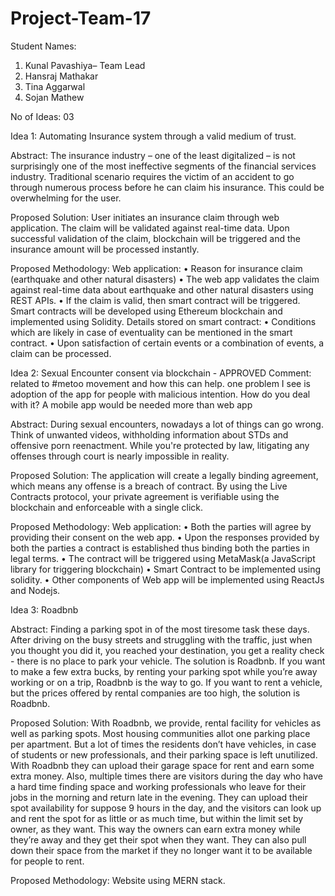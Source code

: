 # Project-Team-17
Student Names:
1.	Kunal Pavashiya– Team Lead
2.	Hansraj Mathakar
3.	Tina Aggarwal
4.	Sojan Mathew

No of Ideas: 03

Idea 1:
Automating Insurance system through a valid medium of trust.

Abstract:
The insurance industry – one of the least digitalized – is not surprisingly one of the most ineffective segments of the financial services industry. Traditional scenario requires the victim of an accident to go through numerous process before he can claim his insurance. This could be overwhelming for the user.

Proposed Solution:
User initiates an insurance claim through web application. The claim will be validated against real-time data. Upon successful validation of the claim, blockchain will be triggered and the insurance amount will be processed instantly.

Proposed Methodology:
Web application: 
•	Reason for insurance claim (earthquake and other natural disasters)
•	The web app validates the claim against real-time data about earthquake and other natural disasters using REST APIs.
•	If the claim is valid, then smart contract will be triggered. Smart contracts will be developed using Ethereum blockchain and implemented using Solidity.
Details stored on smart contract:
•	Conditions which are likely in case of eventuality can be mentioned in the smart contract.
•	Upon satisfaction of certain events or a combination of events, a claim can be processed.


Idea 2:
Sexual Encounter consent via blockchain - APPROVED 
Comment: related to #metoo movement and how this can help. one problem I see is adoption of the app for people with malicious intention. How do you deal with it? A mobile app would be needed more than web app 

Abstract:
During sexual encounters, nowadays a lot of things can go wrong. Think of unwanted videos, withholding information about STDs and offensive porn reenactment. While you're protected by law, litigating any offenses through court is nearly impossible in reality.

Proposed Solution:
The application will create a legally binding agreement, which means any offense is a breach of contract. By using the Live Contracts protocol, your private agreement is verifiable using the blockchain and enforceable with a single click.

Proposed Methodology: 
Web application: 
•	Both the parties will agree by providing their consent on the web app.
•	Upon the responses provided by both the parties a contract is established thus binding both the parties in legal terms.
•	The contract will be triggered using MetaMask(a JavaScript library for triggering blockchain)
•	Smart Contract to be implemented using solidity.
•	Other components of Web app will be implemented using ReactJs and Nodejs.


Idea 3:
Roadbnb

Abstract:
Finding a parking spot in of the most tiresome task these days. After driving on the busy streets and struggling with the traffic, just when you thought you did it, you reached your destination, you get a reality check - there is no place to park your vehicle. The solution is Roadbnb. If you want to make a few extra bucks, by renting your parking spot while you’re away working or on a trip, Roadbnb is the way to go. If you want to rent a vehicle, but the prices offered by rental companies are too high, the solution is Roadbnb.

Proposed Solution:
With Roadbnb, we provide, rental facility for vehicles as well as parking spots. Most housing communities allot one parking place per apartment. But a lot of times the residents don’t have vehicles, in case of students or new professionals, and their parking space is left unutilized. With Roadbnb they can upload their garage space for rent and earn some extra money. Also, multiple times there are visitors during the day who have a hard time finding space and working professionals who leave for their jobs in the morning and return late in the evening. They can upload their spot availability for suppose 9 hours in the day, and the visitors can look up and rent the spot for as little or as much time, but within the limit set by owner, as they want. This way the owners can earn extra money while they’re away and they get their spot when they want. They can also pull down their space from the market if they no longer want it to be available for people to rent.

Proposed Methodology: 
Website using MERN stack. 





